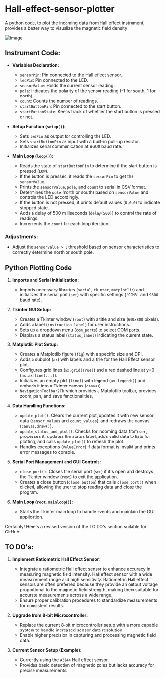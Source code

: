 # Hall-effect-sensor-plotter
A python code, to plot the incoming data from Hall effect instrument, provides a better way to visualize the magnetic field density

![image](https://github.com/user-attachments/assets/77198d2d-3fe8-4cc5-845c-b7cb0eb69ed3)


## Instrument Code:

- **Variables Declaration:**
  - `sensorPin`: Pin connected to the Hall effect sensor.
  - `ledPin`: Pin connected to the LED.
  - `sensorValue`: Holds the current sensor reading.
  - `pole`: Indicates the polarity of the sensor reading (-1 for south, 1 for north).
  - `count`: Counts the number of readings.
  - `startButtonPin`: Pin connected to the start button.
  - `startButtonState`: Keeps track of whether the start button is pressed or not.

- **Setup Function (`setup()`):**
  - Sets `ledPin` as output for controlling the LED.
  - Sets `startButtonPin` as input with a built-in pull-up resistor.
  - Initializes serial communication at 9600 baud rate.

- **Main Loop (`loop()`):**
  - Reads the state of `startButtonPin` to determine if the start button is pressed (`LOW`).
  - If the button is pressed, it reads the `sensorPin` to get the `sensorValue`.
  - Prints the `sensorValue`, `pole`, and `count` to serial in CSV format.
  - Determines the `pole` (north or south) based on `sensorValue` and controls the LED accordingly.
  - If the button is not pressed, it prints default values (`0,0,0`) to indicate stopped state.
  - Adds a delay of 500 milliseconds (`delay(500)`) to control the rate of readings.
  - Increments the `count` for each loop iteration.

### Adjustments:
- Adjust the `sensorValue > 1` threshold based on sensor characteristics to correctly determine north or south pole.


## Python Plotting Code

1. **Imports and Serial Initialization:**
   - Imports necessary libraries (`serial`, `tkinter`, `matplotlib`) and initializes the serial port (`ser`) with specific settings (`'COM3'` and `9600` baud rate).

2. **Tkinter GUI Setup:**
   - Creates a Tkinter window (`root`) with a title and size (`600x800` pixels).
   - Adds a label (`instruction_label`) for user instructions.
   - Sets up a dropdown menu (`com_ports`) to select COM ports.
   - Displays a status label (`status_label`) indicating the current state.

3. **Matplotlib Plot Setup:**
   - Creates a Matplotlib figure (`fig`) with a specific size and DPI.
   - Adds a subplot (`ax`) with labels and a title for the Hall Effect sensor plot.
   - Configures grid lines (`ax.grid(True)`) and a red dashed line at y=0 (`ax.axhline(...)`).
   - Initializes an empty plot (`line1`) with legend (`ax.legend()`) and embeds it into a Tkinter canvas (`canvas`).
   - `NavigationToolbar2Tk` which provides a Matplotlib toolbar, provides zoom, pan, and save functionalities,

4. **Data Handling Functions:**
   - `update_plot()`: Clears the current plot, updates it with new sensor data (`sensor_values` and `count_values`), and redraws the canvas (`canvas.draw()`).
   - `update_status_and_plot()`: Checks for incoming data from `ser`, processes it, updates the status label, adds valid data to lists for plotting, and calls `update_plot()` to refresh the plot.
   - Handles exceptions (`ValueError`) if data format is invalid and prints error messages to console.

5. **Serial Port Management and GUI Controls:**
   - `close_port()`: Closes the serial port (`ser`) if it's open and destroys the Tkinter window (`root`) to exit the application.
   - Creates a close button (`close_button`) that calls `close_port()` when clicked, allowing the user to stop reading data and close the program.

6. **Main Loop (`root.mainloop()`):**
   - Starts the Tkinter main loop to handle events and maintain the GUI application.


Certainly! Here's a revised version of the TO DO's section suitable for GitHub:


## TO DO's:

1. **Implement Ratiometric Hall Effect Sensor:**
   - Integrate a ratiometric Hall effect sensor to enhance accuracy in measuring magnetic field intensity. Hall effect sensor with a wide measurement range and high sensitivity. Ratiometric Hall effect sensors are often preferred because they provide an output voltage proportional to the magnetic field strength, making them suitable for accurate measurements across a wide range.
   - Ensure proper calibration procedures to standardize measurements for consistent results.

2. **Upgrade from 8-bit Microcontroller:**
   - Replace the current 8-bit microcontroller setup with a more capable system to handle increased sensor data resolution.
   - Enable higher precision in capturing and processing magnetic field data.

3. **Current Sensor Setup (Example):**
   - Currently using the `A3144` Hall effect sensor.
   - Provides basic detection of magnetic poles but lacks accuracy for precise measurements.

